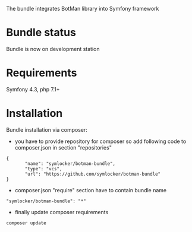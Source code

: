 The bundle integrates BotMan library into Symfony framework

# Bundle status
Bundle is now on development station

# Requirements

Symfony 4.3, php 7.1+


# Installation

Bundle installation via composer:
- you have to provide repository for composer 
so add following code to composer.json in section "repositories"

```code
{
       "name": "symlocker/botman-bundle",
       "type": "vcs",
       "url": "https://github.com/symlocker/botman-bundle"
}
```

- composer.json "require" section have to contain bundle name
```code
"symlocker/botman-bundle": "*" 
```

- finally update composer requirements
```console
composer update
```